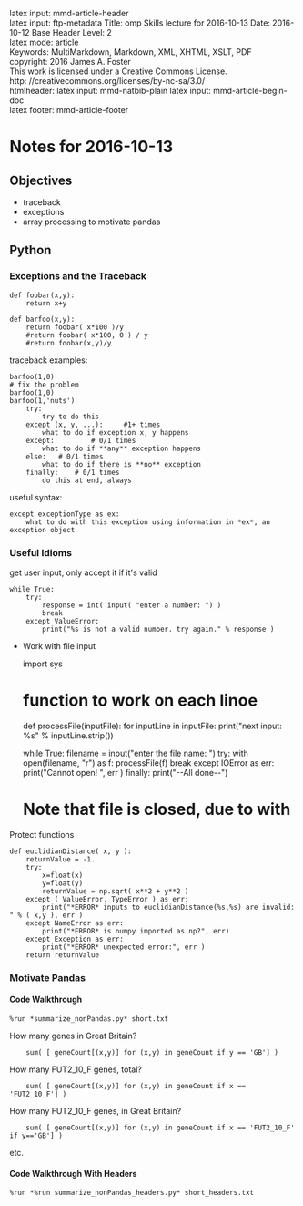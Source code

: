latex input:	mmd-article-header  
latex input:	ftp-metadata 
Title:	omp Skills lecture for 2016-10-13
Date:	2016-10-12 
Base Header Level:	2  
latex mode:	article  
Keywords:	MultiMarkdown, Markdown, XML, XHTML, XSLT, PDF   
copyright:	2016 James A. Foster  
	This work is licensed under a Creative Commons License.  
	http:	//creativecommons.org/licenses/by-nc-sa/3.0/  
htmlheader:	<script type="text/javascript" async src="https://cdn.mathjax.org/mathjax/latest/MathJax.js?config=TeX-MML-AM_CHTML"></script>latex input:	mmd-natbib-plain
latex input:	mmd-article-begin-doc  
latex footer:	mmd-article-footer  

# Notes for 2016-10-13 #
## Objectives ##
* traceback
* exceptions
* array processing to motivate pandas

## Python ##
### Exceptions and the Traceback ###


	def foobar(x,y):
		return x+y

	def barfoo(x,y):
		return foobar( x*100 )/y
		#return foobar( x*100, 0 ) / y
		#return foobar(x,y)/y

traceback examples:

	barfoo(1,0)
	# fix the problem
	barfoo(1,0)
	barfoo(1,'nuts')
		try:
			try to do this
		except (x, y, ...): 	#1+ times
			what to do if exception x, y happens 
		except:			# 0/1 times
			what to do if **any** exception happens
		else:	# 0/1 times
			what to do if there is **no** exception
		finally:	# 0/1 times
			do this at end, always

useful syntax:

	except exceptionType as ex:
		what to do with this exception using information in *ex*, an exception object

### Useful Idioms ###
get user input, only accept it if it's valid

	while True:
		try: 
			response = int( input( "enter a number: ") )
			break
		except ValueError:
			print("%s is not a valid number. try again." % response )

* Work with file input

	import sys

	# function to work on each linoe
	def processFile(inputFile):
		for inputLine in inputFile:
			print("next input: %s" % inputLine.strip())
	
	while True:
		filename = input("enter the file name: ")
		try:
			with open(filename, "r") as f:
				processFile(f)
			break
		except IOError as err:
			print("Cannot open! ", err )
		finally:
			print("--All done--")

	# Note that file is closed, due to with

Protect functions

	def euclidianDistance( x, y ):
		returnValue = -1.
		try:
			x=float(x)
			y=float(y)
			returnValue = np.sqrt( x**2 + y**2 )
		except ( ValueError, TypeError ) as err:
			print("*ERROR* inputs to euclidianDistance(%s,%s) are invalid: " % ( x,y ), err )
		except NameError as err:
			print("*ERROR* is numpy imported as np?", err)
		except Exception as err:
			print("*ERROR* unexpected error:", err )
		return returnValue

### Motivate Pandas ###
#### Code Walkthrough ####

	%run *summarize_nonPandas.py* short.txt

How many genes in Great Britain?

		sum( [ geneCount[(x,y)] for (x,y) in geneCount if y == 'GB'] )

How many FUT2_10_F genes, total?

		sum( [ geneCount[(x,y)] for (x,y) in geneCount if x == 'FUT2_10_F'] )

How many FUT2_10_F genes, in Great Britain? 

		sum( [ geneCount[(x,y)] for (x,y) in geneCount if x == 'FUT2_10_F' if y=='GB'] )

etc.

#### Code Walkthrough With Headers ####

	%run *%run summarize_nonPandas_headers.py* short_headers.txt